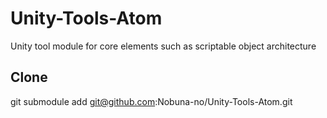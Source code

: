 # Unity-Tools-Atom
Unity tool module for core elements such as scriptable object architecture

## Clone

git submodule add git@github.com:Nobuna-no/Unity-Tools-Atom.git
